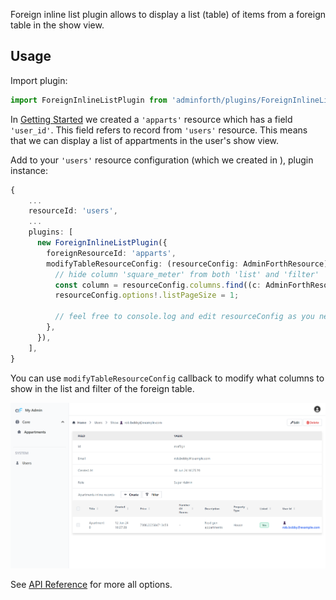 
Foreign inline list plugin allows to display a list (table) of items from a foreign table in the show view.

## Usage


Import plugin:

```ts
import ForeignInlineListPlugin from 'adminforth/plugins/ForeignInlineListPlugin';
```

In [Getting Started](<../Getting Started.md>) we created a `'apparts'` resource which has a field `'user_id'`.
This field refers to record from `'users'` resource. This means that we can display a list of appartments in the user's show view.

Add to your `'users'` resource configuration (which we created in ), plugin instance:


```ts
{ 
    ...
    resourceId: 'users',
    ...
    plugins: [
      new ForeignInlineListPlugin({
        foreignResourceId: 'apparts',
        modifyTableResourceConfig: (resourceConfig: AdminForthResource) => {
          // hide column 'square_meter' from both 'list' and 'filter'
          const column = resourceConfig.columns.find((c: AdminForthResourceColumn) => c.name === 'square_meter')!.showIn = [];
          resourceConfig.options!.listPageSize = 1;

          // feel free to console.log and edit resourceConfig as you need
        },
      }),
    ], 
}
```

You can use `modifyTableResourceConfig` callback to modify what columns to show in the list and filter of the foreign table.

![alt text](localhost_3500_resource_users_show_maf3gn.png)

See [API Reference](/docs/api/plugins/ForeignInlineListPlugin/types/type-aliases/PluginOptions) for more all options.